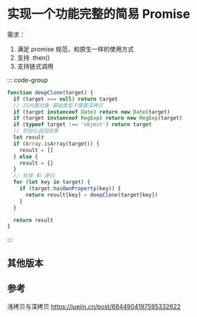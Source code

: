 # 实现一个功能完整的简易 Promise

需求：

1. 满足 promise 规范，和原生一样的使用方式
2. 支持 .then()
3. 支持链式调用

::: code-group
```js [deepClone.js]
function deepClone(target) {  
  if (target === null) return target
  // JS内置对象 基础类型不需要深拷贝
  if (target instanceof Date) return new Date(target)
  if (target instanceof RegExp) return new RegExp(target)
  if (typeof target !== 'object') return target
  // 初始化返回结果
  let result 
  if (Array.isArray(target)) {
    result = []
  } else {
    result = {}
  }
  // 处理 和 递归
  for (let key in target) {
    if (target.hasOwnProperty(key)) {
      return result[key] = deepClone(target[key])
    }
  }

  return result
}
```
:::

## 其他版本

## 参考

浅拷贝与深拷贝 <https://juejin.cn/post/6844904197595332622>